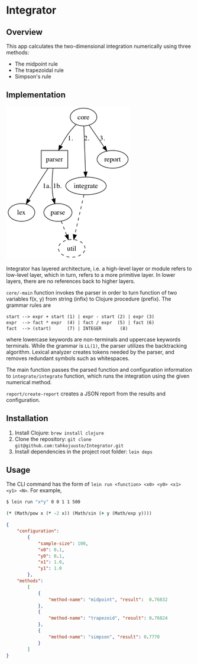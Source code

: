 # Integrator

## Overview

This app calculates the two-dimensional integration numerically using three methods:
- The midpoint rule
- The trapezoidal rule
- Simpson's rule

## Implementation

![Integrator](architecture.png?raw=true "Integrator")

Integrator has layered architecture, i.e. a high-level layer or module refers to low-level layer, which in turn, refers to a more primitive layer. In lower layers, there are no references back to higher layers.

``core/-main`` function invokes the parser in order to turn function of two variables f(x, y) from string (infix) to Clojure procedure (prefix). The grammar rules are

```
start --> expr + start (1) | expr - start (2) | expr (3)
expr  --> fact * expr  (4) | fact / expr  (5) | fact (6)
fact  --> (start)      (7) | INTEGER       (8)
```

where lowercase keywords are non-terminals and uppercase keywords terminals. While the grammar is ``LL(1)``, the parser utilizes the backtracking algorithm. Lexical analyzer creates tokens needed by the parser, and removes redundant symbols such as whitespaces.

The main function passes the parsed function and configuration information to ``integrate/integrate`` function, which runs the integration using the given numerical method.

``report/create-report`` creates a JSON report from the results and configuration.

## Installation

1. Install Clojure: ``brew install clojure``
2. Clone the repository: ``git clone git@github.com:tahkojuusto/Integrator.git``
3. Install dependencies in the project root folder: ``lein deps``

## Usage

The CLI command has the form of ``lein run <function> <x0> <y0> <x1> <y1> <N>``. For example,

```sh
$ lein run "x*y" 0 0 1 1 500
```

```clojure
(* (Math/pow x (* -2 x)) (Math/sin (+ y (Math/exp y))))
```

```json
{
    "configuration":
        {
            "sample-size": 100,
            "x0": 0.1,
            "y0": 0.1,
            "x1": 1.0,
            "y1": 1.0
        },
    "methods":
        [
            {
                "method-name": "midpoint", "result":  0.76832
            },
            {
                "method-name": "trapezoid", "result": 0.76824
            },
            {
                "method-name": "simpson", "result": 0.7770
            }
        ]
}
```